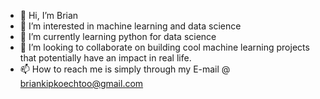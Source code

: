 - 👋 Hi, I’m Brian
- 👀 I’m interested in machine learning and data science
- 🌱 I’m currently learning python for data science
- 💞️ I’m looking to collaborate on building cool machine learning projects that potentially have an impact in real life.
- 📫 How to reach me is simply through my E-mail @ briankipkoechtoo@gmail.com

<!---
Kip-Brian/Kip-Brian is a ✨ special ✨ repository because its `README.md` (this file) appears on your GitHub profile.
You can click the Preview link to take a look at your changes.
--->
